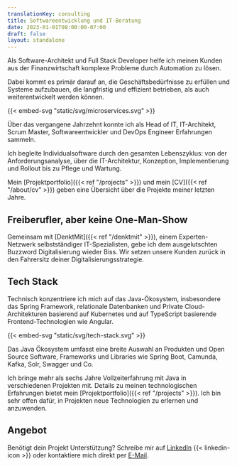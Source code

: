 ```yaml
---
translationKey: consulting
title: Softwareentwicklung und IT-Beratung
date: 2023-01-01T08:00:00-07:00
draft: false
layout: standalone
---
```


Als Software-Architekt und Full Stack Developer helfe ich meinen Kunden aus der Finanzwirtschaft komplexe Probleme durch Automation zu lösen. 

Dabei kommt es primär darauf an, die Geschäftsbedürfnisse zu erfüllen und Systeme aufzubauen, die langfristig und effizient betrieben, als auch weiterentwickelt werden können.

{{< embed-svg "static/svg/microservices.svg" >}}

Über das vergangene Jahrzehnt konnte ich als Head of IT, IT-Architekt, Scrum Master, Softwareentwickler und DevOps Engineer Erfahrungen sammeln.

Ich begleite Individualsoftware durch den gesamten Lebenszyklus: von der Anforderungsanalyse, über die IT-Architektur, Konzeption, Implementierung und Rollout bis zu Pflege und Wartung.

Mein [Projektportfolio]({{< ref "/projects" >}}) und mein [CV]({{< ref "/about/cv" >}}) geben eine Übersicht über die Projekte meiner letzten Jahre.


## Freiberufler, aber keine One-Man-Show
Gemeinsam mit [DenktMit]({{< ref "/denktmit" >}}), einem Experten-Netzwerk selbstständiger IT-Spezialisten, gebe ich dem ausgelutschten Buzzword Digitalisierung wieder Biss. Wir setzen unsere Kunden zurück in den Fahrersitz deiner Digitalisierungsstrategie.


## Tech Stack
Technisch konzentriere ich mich auf das Java-Ökosystem, insbesondere das Spring Framework, relationale Datenbanken und Private Cloud-Architekturen basierend auf Kubernetes und auf TypeScript basierende Frontend-Technologien wie Angular.

{{< embed-svg "static/svg/tech-stack.svg" >}}

Das Java Ökosystem umfasst eine breite Auswahl an Produkten und Open Source Software, Frameworks und Libraries wie Spring Boot, Camunda, Kafka, Solr, Swagger und Co.

Ich bringe mehr als sechs Jahre Vollzeiterfahrung mit Java in verschiedenen Projekten mit. Details zu meinen technologischen Erfahrungen bietet mein [Projektportfolio]({{< ref "/projects" >}}). Ich bin sehr offen dafür, in Projekten neue Technologien zu erlernen und anzuwenden.


## Angebot
Benötigt dein Projekt Unterstützung? Schreibe mir auf [LinkedIn](https://www.linkedin.com/in/dmalolepszy) {{< linkedin-icon >}}&nbsp;oder kontaktiere mich direkt per [E-Mail](mailto:kontakt@dmalo.de).
